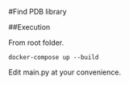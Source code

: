 #Find PDB library

##Execution

From root folder.

```
docker-compose up --build
```

Edit main.py at your convenience.
